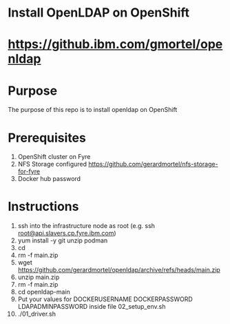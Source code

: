 # Install OpenLDAP on OpenShift
# https://github.ibm.com/gmortel/openldap

# Purpose
The purpose of this repo is to install openldap on OpenShift

# Prerequisites
1. OpenShift cluster on Fyre
2. NFS Storage configured https://github.com/gerardmortel/nfs-storage-for-fyre
3. Docker hub password

# Instructions
1. ssh into the infrastructure node as root (e.g. ssh root@api.slavers.cp.fyre.ibm.com)
2. yum install -y git unzip podman
3. cd
4. rm -f main.zip
4. wget https://github.com/gerardmortel/openldap/archive/refs/heads/main.zip
5. unzip main.zip
6. rm -f main.zip
7. cd openldap-main
8. Put your values for DOCKERUSERNAME DOCKERPASSWORD LDAPADMINPASSWORD inside file 02_setup_env.sh
9. ./01_driver.sh
